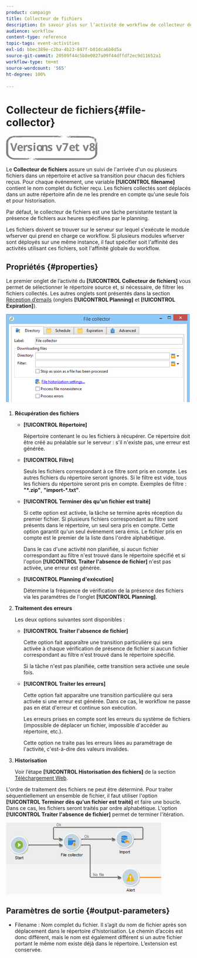 ```yaml
---
product: campaign
title: Collecteur de fichiers
description: En savoir plus sur l’activité de workflow de collecteur de fichiers
audience: workflow
content-type: reference
topic-tags: event-activities
exl-id: bbec389e-c2ba-4b23-847f-b01dca6b8d5a
source-git-commit: 20509f44c5b8e0827a09f44dffdf2ec9d11652a1
workflow-type: tm+mt
source-wordcount: '565'
ht-degree: 100%

---
```


# Collecteur de fichiers{#file-collector}

![](../../assets/common.svg)

Le **Collecteur de fichiers** assure un suivi de l&#39;arrivée d&#39;un ou plusieurs fichiers dans un répertoire et active sa transition pour chacun des fichiers reçus. Pour chaque événement, une variable **[!UICONTROL filename]** contient le nom complet du fichier reçu. Les fichiers collectés sont déplacés dans un autre répertoire afin de ne les prendre en compte qu&#39;une seule fois et pour historisation.

Par défaut, le collecteur de fichiers est une tâche persistante testant la présence de fichiers aux heures spécifiées par le planning.

Les fichiers doivent se trouver sur le serveur sur lequel s&#39;exécute le module wfserver qui prend en charge ce workflow. Si plusieurs modules wfserver sont déployés sur une même instance, il faut spécifier soit l&#39;affinité des activités utilisant ces fichiers, soit l&#39;affinité globale du workflow.

## Propriétés {#properties}

Le premier onglet de l’activité du **[!UICONTROL Collecteur de fichiers]** vous permet de sélectionner le répertoire source et, si nécessaire, de filtrer les fichiers collectés. Les autres onglets sont présentés dans la section [Réception d’emails](inbound-emails.md) (onglets **[!UICONTROL Planning]** et **[!UICONTROL Expiration]**).

![](assets/file_collect_edit.png)

1. **Récupération des fichiers**

   * **[!UICONTROL Répertoire]**

      Répertoire contenant le ou les fichiers à récupérer. Ce répertoire doit être créé au préalable sur le serveur : s&#39;il n&#39;existe pas, une erreur est générée.

   * **[!UICONTROL Filtre]**

      Seuls les fichiers correspondant à ce filtre sont pris en compte. Les autres fichiers du répertoire seront ignorés. Si le filtre est vide, tous les fichiers du répertoire seront pris en compte. Exemples de filtre : **&quot;*.zip&quot;**, **&quot;import-*.txt&quot;**.

   * **[!UICONTROL Terminer dès qu&#39;un fichier est traité]**

      Si cette option est activée, la tâche se termine après réception du premier fichier. Si plusieurs fichiers correspondant au filtre sont présents dans le répertoire, un seul sera pris en compte. Cette option garantit qu&#39;un seul événement sera émis. Le fichier pris en compte est le premier de la liste dans l&#39;ordre alphabétique.

      Dans le cas d&#39;une activité non planifiée, si aucun fichier correspondant au filtre n&#39;est trouvé dans le répertoire spécifié et si l&#39;option **[!UICONTROL Traiter l&#39;absence de fichier]** n&#39;est pas activée, une erreur est générée.

   * **[!UICONTROL Planning d&#39;exécution]**

      Détermine la fréquence de vérification de la présence des fichiers via les paramétres de l&#39;onglet **[!UICONTROL Planning]**.

1. **Traitement des erreurs**

   Les deux options suivantes sont disponibles :

   * **[!UICONTROL Traiter l&#39;absence de fichier]**

      Cette option fait apparaître une transition particulière qui sera activée à chaque vérification de présence de fichier si aucun fichier correspondant au filtre n&#39;est trouvé dans le répertoire spécifié.

      Si la tâche n&#39;est pas planifiée, cette transition sera activée une seule fois.

   * **[!UICONTROL Traiter les erreurs]**

      Cette option fait apparaître une transition particulière qui sera activée si une erreur est générée. Dans ce cas, le workflow ne passe pas en état d&#39;erreur et continue son exécution.

      Les erreurs prises en compte sont les erreurs du système de fichiers (impossible de déplacer un fichier, impossible d&#39;accéder au répertoire, etc.).

      Cette option ne traite pas les erreurs liées au paramétrage de l&#39;activité, c&#39;est-à-dire des valeurs invalides.

1. **Historisation**

   Voir l’étape **[!UICONTROL Historisation des fichiers]** de la section [Téléchargement Web](web-download.md).

L&#39;ordre de traitement des fichiers ne peut être déterminé. Pour traiter séquentiellement un ensemble de fichier, il faut utiliser l&#39;option **[!UICONTROL Terminer dès qu&#39;un fichier est traité]** et faire une boucle. Dans ce cas, les fichiers seront traités par ordre alphabétique. L&#39;option **[!UICONTROL Traiter l&#39;absence de fichier]** permet de terminer l&#39;itération.

![](assets/file_collect_loop.png)

## Paramètres de sortie {#output-parameters}

* Filename : Nom complet du fichier. Il s’agit du nom de fichier après son déplacement dans le répertoire d’historisation. Le chemin d’accès est donc différent, mais le nom est également différent si un autre fichier portant le même nom existe déjà dans le répertoire. L’extension est conservée.

